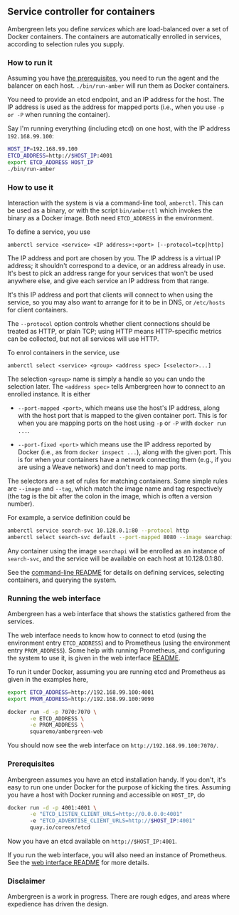 ## Service controller for containers

Ambergreen lets you define _services_ which are load-balanced over a
set of Docker containers. The containers are automatically enrolled in
services, according to selection rules you supply.

### How to run it

Assuming you have [the prerequisites](#prerequisites), you need to run
the agent and the balancer on each host. `./bin/run-amber` will run
them as Docker containers.

You need to provide an etcd endpoint, and an IP address for the
host. The IP address is used as the address for mapped ports (i.e.,
when you use `-p or -P` when running the container).

Say I'm running everything (including etcd) on one host, with the IP
address `192.168.99.100`:

```bash
HOST_IP=192.168.99.100
ETCD_ADDRESS=http://$HOST_IP:4001
export ETCD_ADDRESS HOST_IP
./bin/run-amber
```

### How to use it

Interaction with the system is via a command-line tool,
`amberctl`. This can be used as a binary, or with the script
`bin/amberctl` which invokes the binary as a Docker image. Both need
`ETCD_ADDRESS` in the environment.

To define a service, you use

```
amberctl service <service> <IP address>:<port> [--protocol=tcp|http]
```

The IP address and port are chosen by you. The IP address is a virtual
IP address; it shouldn't correspond to a device, or an address already
in use. It's best to pick an address range for your services that
won't be used anywhere else, and give each service an IP address from
that range.

It's this IP address and port that clients will connect to when using
the service, so you may also want to arrange for it to be in DNS, or
`/etc/hosts` for client containers.

The `--protocol` option controls whether client connections should be
treated as HTTP, or plain TCP; using HTTP means HTTP-specific metrics
can be collected, but not all services will use HTTP.

To enrol containers in the service, use

```
amberctl select <service> <group> <address spec> [<selector>...]
```

The selection `<group>` name is simply a handle so you can undo the
selection later. The `<address spec>` tells Ambergreen how to connect
to an enrolled instance. It is either

 * `--port-mapped <port>`, which means use the host's IP address,
   along with the host port that is mapped to the given container
   port. This is for when you are mapping ports on the host using `-p`
   or `-P` with `docker run ...`.

 * `--port-fixed <port>` which means use the IP address reported by
   Docker (i.e., as from `docker inspect ...`), along with the given
   port. This is for when your containers have a network connecting
   them (e.g., if you are using a Weave network) and don't need to map
   ports.

The selectors are a set of rules for matching containers. Some simple
rules are `--image` and `--tag`, which match the image name and tag
respectively (the tag is the bit after the colon in the image, which
is often a version number).

For example, a service definition could be

```bash
amberctl service search-svc 10.128.0.1:80 --protocol http
amberctl select search-svc default --port-mapped 8080 --image searchapi
```

Any container using the image `searchapi` will be enrolled as an
instance of `search-svc`, and the service will be available on each
host at 10.128.0.1:80.

See the [command-line README](amberctl/README.md#readme) for details
on defining services, selecting containers, and querying the system.

### Running the web interface

Ambergreen has a web interface that shows the statistics gathered from
the services.

The web interface needs to know how to connect to etcd (using the
environment entry `ETCD_ADDRESS`) and to Prometheus (using the
environment entry `PROM_ADDRESS`). Some help with running Prometheus,
and configuring the system to use it, is given in the web interface
[README](web/README.md#readme).

To run it under Docker, assuming you are running etcd and Prometheus
as given in the examples here,

```bash
export ETCD_ADDRESS=http://192.168.99.100:4001
export PROM_ADDRESS=http://192.168.99.100:9090

docker run -d -p 7070:7070 \
       -e ETCD_ADDRESS \
       -e PROM_ADDRESS \
       squaremo/ambergreen-web
```

You should now see the web interface on `http://192.168.99.100:7070/`.

### Prerequisites

Ambergreen assumes you have an etcd installation handy. If you don't,
it's easy to run one under Docker for the purpose of kicking the
tires. Assuming you have a host with Docker running and accessible on
`HOST_IP`, do

```bash
docker run -d -p 4001:4001 \
       -e "ETCD_LISTEN_CLIENT_URLS=http://0.0.0.0:4001"
       -e "ETCD_ADVERTISE_CLIENT_URLS=http://$HOST_IP:4001"
       quay.io/coreos/etcd
```

Now you have an etcd available on `http://$HOST_IP:4001`.

If you run the web interface, you will also need an instance of
Prometheus. See the [web interface README](web/README.md) for more
details.

### Disclaimer

Ambergreen is a work in progress. There are rough edges, and areas
where expedience has driven the design.
